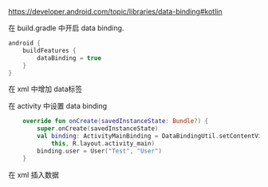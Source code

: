 https://developer.android.com/topic/libraries/data-binding#kotlin

在 build.gradle 中开启 data binding.

```kts
android {
    buildFeatures {
        dataBinding = true
    }
}
```

在 xml 中增加 data标签

在 activity 中设置 data binding

```kt
    override fun onCreate(savedInstanceState: Bundle?) {
        super.onCreate(savedInstanceState)
        val binding: ActivityMainBinding = DataBindingUtil.setContentView(
            this, R.layout.activity_main)
        binding.user = User("Test", "User")
    }
```

在 xml 插入数据